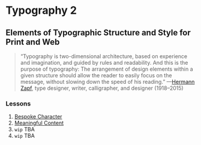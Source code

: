 # Typography 2
## Elements of Typographic Structure and Style for Print and Web

> “Typography is two-dimensional architecture, based on experience and imagination, and guided by rules and readability. And this is the purpose of typography: The arrangement of design elements within a given structure should allow the reader to easily focus on the message, without slowing down the speed of his reading.” —[Hermann Zapf](https://www.linotype.com/1494/the-lifestory-of-hermann-zapf.html), type designer, writer, calligrapher, and designer (1918–2015)

### Lessons

1. [Bespoke Character](01-bespoke-character.md)
2. [Meaningful Content](02-meaningful-content.md)
3. `wip` TBA
4. `wip` TBA
